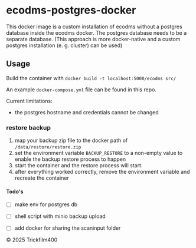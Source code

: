 # ecodms-postgres-docker

This docker image is a custom installation of ecodms without a postgres database inside the ecodms docker.
The postgres database needs to be a separate database. (This approach is more docker-native and a custom postgres installation (e. g. cluster) can be used)

## Usage
Build the container with `docker build -t localhost:5000/ecodms src/`

An example `docker-compose.yml` file can be found in this repo.

Current limitations:
- the postgres hostname and credentials cannot be changed

### restore backup
1. map your backup zip file to the docker path of `/data/restore/restore.zip`
2. set the environment variable `BACKUP_RESTORE` to a non-empty value to enable the backup restore process to happen
3. start the container and the restore process will start.
4. after everything worked correctly, remove the environment variable and recreate the container


#### Todo's
- [ ] make env for postgres db
- [ ] shell script with minio backup upload
- [ ] add docker for sharing the scaninput folder


&copy; 2025 Trickfilm400